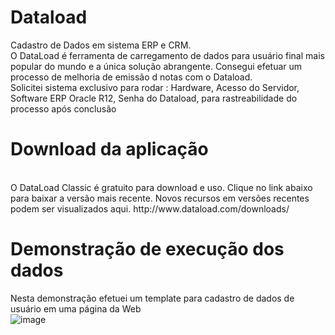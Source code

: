 # Dataload
Cadastro de Dados em sistema ERP e CRM.
<br>
O DataLoad é ferramenta de carregamento de dados para usuário final mais popular do mundo e a única solução abrangente. Consegui efetuar um processo de melhoria de emissão d notas com o Dataload.
<br> 
Solicitei sistema exclusivo para rodar :
Hardware, Acesso do Servidor, Software ERP Oracle R12, Senha do Dataload, para rastreabilidade do processo após conclusão

# Download da aplicação
<br>
O DataLoad Classic é gratuito para download e uso. Clique no link abaixo para baixar a versão mais recente. Novos recursos em versões recentes podem ser visualizados aqui.
http://www.dataload.com/downloads/

# Demonstração de execução dos dados

Nesta demonstração efetuei um template para cadastro de dados de usuário em uma página da Web
<br>
![image](https://github.com/BertaT2C/template_Dataload/assets/99225701/353bb0d0-e6c0-436f-a195-d830313aec5a)


